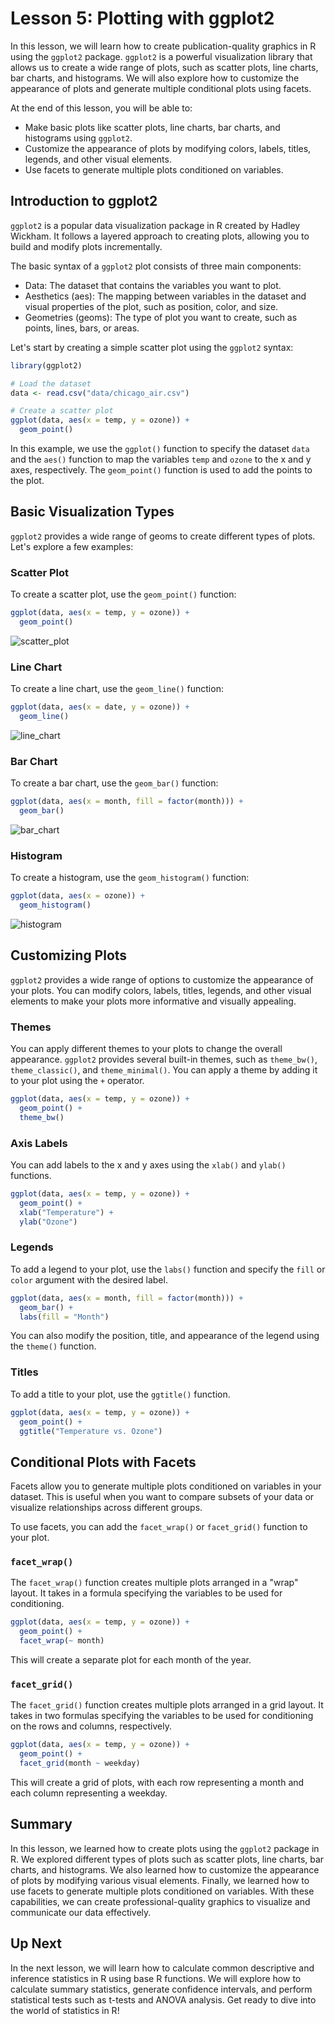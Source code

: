 # Lesson 5: Plotting with ggplot2

In this lesson, we will learn how to create publication-quality graphics in R using the `ggplot2` package. `ggplot2` is a powerful visualization library that allows us to create a wide range of plots, such as scatter plots, line charts, bar charts, and histograms. We will also explore how to customize the appearance of plots and generate multiple conditional plots using facets.

At the end of this lesson, you will be able to:

- Make basic plots like scatter plots, line charts, bar charts, and histograms using `ggplot2`.
- Customize the appearance of plots by modifying colors, labels, titles, legends, and other visual elements.
- Use facets to generate multiple plots conditioned on variables.

## Introduction to ggplot2

`ggplot2` is a popular data visualization package in R created by Hadley Wickham. It follows a layered approach to creating plots, allowing you to build and modify plots incrementally. 

The basic syntax of a `ggplot2` plot consists of three main components:

- Data: The dataset that contains the variables you want to plot.
- Aesthetics (aes): The mapping between variables in the dataset and visual properties of the plot, such as position, color, and size.
- Geometries (geoms): The type of plot you want to create, such as points, lines, bars, or areas.

Let's start by creating a simple scatter plot using the `ggplot2` syntax:

```R
library(ggplot2)

# Load the dataset
data <- read.csv("data/chicago_air.csv")

# Create a scatter plot
ggplot(data, aes(x = temp, y = ozone)) +
  geom_point()
```

In this example, we use the `ggplot()` function to specify the dataset `data` and the `aes()` function to map the variables `temp` and `ozone` to the x and y axes, respectively. The `geom_point()` function is used to add the points to the plot.

## Basic Visualization Types

`ggplot2` provides a wide range of geoms to create different types of plots. Let's explore a few examples:

### Scatter Plot

To create a scatter plot, use the `geom_point()` function:

```R
ggplot(data, aes(x = temp, y = ozone)) +
  geom_point()
```

![scatter_plot](images/scatter_plot.png)

### Line Chart

To create a line chart, use the `geom_line()` function:

```R
ggplot(data, aes(x = date, y = ozone)) +
  geom_line()
```

![line_chart](images/line_chart.png)

### Bar Chart

To create a bar chart, use the `geom_bar()` function:

```R
ggplot(data, aes(x = month, fill = factor(month))) +
  geom_bar()
```

![bar_chart](images/bar_chart.png)

### Histogram

To create a histogram, use the `geom_histogram()` function:

```R
ggplot(data, aes(x = ozone)) +
  geom_histogram()
```

![histogram](images/histogram.png)

## Customizing Plots

`ggplot2` provides a wide range of options to customize the appearance of your plots. You can modify colors, labels, titles, legends, and other visual elements to make your plots more informative and visually appealing.

### Themes

You can apply different themes to your plots to change the overall appearance. `ggplot2` provides several built-in themes, such as `theme_bw()`, `theme_classic()`, and `theme_minimal()`. You can apply a theme by adding it to your plot using the `+` operator.

```R
ggplot(data, aes(x = temp, y = ozone)) +
  geom_point() +
  theme_bw()
```

### Axis Labels

You can add labels to the x and y axes using the `xlab()` and `ylab()` functions.

```R
ggplot(data, aes(x = temp, y = ozone)) +
  geom_point() +
  xlab("Temperature") +
  ylab("Ozone")
```

### Legends

To add a legend to your plot, use the `labs()` function and specify the `fill` or `color` argument with the desired label.

```R
ggplot(data, aes(x = month, fill = factor(month))) +
  geom_bar() +
  labs(fill = "Month")
```

You can also modify the position, title, and appearance of the legend using the `theme()` function.

### Titles

To add a title to your plot, use the `ggtitle()` function.

```R
ggplot(data, aes(x = temp, y = ozone)) +
  geom_point() +
  ggtitle("Temperature vs. Ozone")
```

## Conditional Plots with Facets

Facets allow you to generate multiple plots conditioned on variables in your dataset. This is useful when you want to compare subsets of your data or visualize relationships across different groups.

To use facets, you can add the `facet_wrap()` or `facet_grid()` function to your plot.

### `facet_wrap()`

The `facet_wrap()` function creates multiple plots arranged in a "wrap" layout. It takes in a formula specifying the variables to be used for conditioning.

```R
ggplot(data, aes(x = temp, y = ozone)) +
  geom_point() +
  facet_wrap(~ month)
```

This will create a separate plot for each month of the year.

### `facet_grid()`

The `facet_grid()` function creates multiple plots arranged in a grid layout. It takes in two formulas specifying the variables to be used for conditioning on the rows and columns, respectively.

```R
ggplot(data, aes(x = temp, y = ozone)) +
  geom_point() +
  facet_grid(month ~ weekday)
```

This will create a grid of plots, with each row representing a month and each column representing a weekday.

## Summary

In this lesson, we learned how to create plots using the `ggplot2` package in R. We explored different types of plots such as scatter plots, line charts, bar charts, and histograms. We also learned how to customize the appearance of plots by modifying various visual elements. Finally, we learned how to use facets to generate multiple plots conditioned on variables. With these capabilities, we can create professional-quality graphics to visualize and communicate our data effectively.

## Up Next

In the next lesson, we will learn how to calculate common descriptive and inference statistics in R using base R functions. We will explore how to calculate summary statistics, generate confidence intervals, and perform statistical tests such as t-tests and ANOVA analysis. Get ready to dive into the world of statistics in R!

